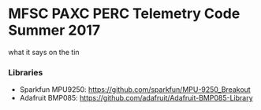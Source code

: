 # MFSC PAXC PERC Telemetry Code Summer 2017
what it says on the tin

### Libraries
 * Sparkfun MPU9250: https://github.com/sparkfun/MPU-9250_Breakout
 * Adafruit BMP085: https://github.com/adafruit/Adafruit-BMP085-Library
